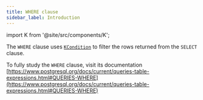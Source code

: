 ```yaml
---
title: WHERE clause
sidebar_label: Introduction
---
```


import K from '@site/src/components/K';

The `WHERE` clause uses [`KCondition`](/docs/misc/kcondition/introduction) to filter the rows returned from the `SELECT` clause.

To fully study the `WHERE` clause, visit its documentation [https://www.postgresql.org/docs/current/queries-table-expressions.html#QUERIES-WHERE](https://www.postgresql.org/docs/current/queries-table-expressions.html#QUERIES-WHERE)
